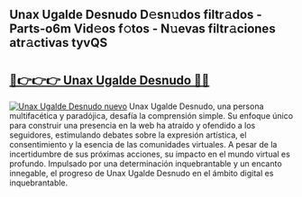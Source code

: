 ## Unax Ugalde Desnudo D𝚎sn𝚞dos filtr𝚊dos - Parts-o6m Vid𝚎os f𝚘tos - N𝚞evas filtr𝚊ciones atr𝚊ctivas tyvQS

# <h2><a href="http://mbbipu.tromn.icu/?c=Unax+Ugalde+Desnudo">🔗👉👉👉 Unax Ugalde Desnudo 🔗🔗</a></h2>

[![Unax Ugalde Desnudo nuevo](https://i.imgur.com/pEAQMta.gif)](http://mbbipu.tromn.icu/?c=Unax+Ugalde+Desnudo)
Unax Ugalde Desnudo, una persona multifacética y paradójica, desafía la comprensión simple. Su enfoque único para construir una presencia en la web ha atraído y ofendido a los seguidores, estimulando debates sobre la expresión artística, el consentimiento y la esencia de las comunidades virtuales. A pesar de la incertidumbre de sus próximas acciones, su impacto en el mundo virtual es profundo. Impulsado por una determinación inquebrantable y un encanto innegable, el progreso de Unax Ugalde Desnudo en el ámbito digital es inquebrantable.
